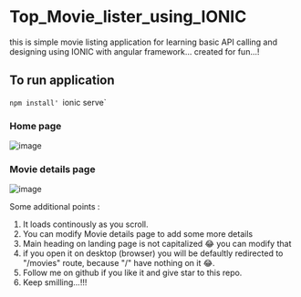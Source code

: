 # Top_Movie_lister_using_IONIC
this is simple movie listing application for learning basic API calling and designing using IONIC with angular framework... created for fun...!

## To run application 
`npm install'
`ionic serve`

### Home page
![image](https://user-images.githubusercontent.com/60604715/227849288-99562f20-7d03-4244-8767-4f967a7007b8.png)

### Movie details page
![image](https://user-images.githubusercontent.com/60604715/227849473-2d3b6e6b-e286-44d6-98bd-f497c7a9b13b.png)

Some additional points :
 1. It loads continously as you scroll.
 2. You can modify Movie details page to add some more details
 3. Main heading on landing page is not capitalized 😂 you can modify that
 4. if you open it on desktop (browser) you will be defaultly redirected to "/movies" route, because "/" have nothing on it 😂.
 5. Follow me on github if you like it and give star to this repo.
 6. Keep smilling...!!!
